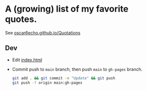 # A (growing) list of my favorite quotes.

See [oscar6echo.github.io/Quotations](http://oscar6echo.github.io/Quotations)

## Dev

- Edit [index.html](./index.html)

- Commit push to `main` branch, then push `main` to `gh-pages` branch.

  ```bash
  git add . && git commit -m "Update" && git push
  git push -f origin main:gh-pages
  ```
